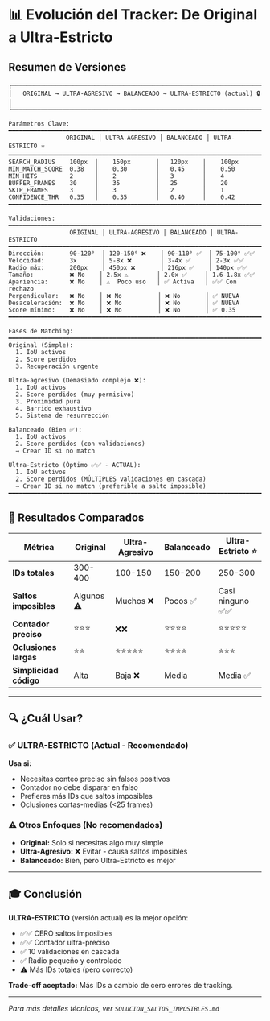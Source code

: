 # 📊 Evolución del Tracker: De Original a Ultra-Estricto

## Resumen de Versiones

```
┌─────────────────────────────────────────────────────────────────────────────┐
│   ORIGINAL → ULTRA-AGRESIVO → BALANCEADO → ULTRA-ESTRICTO (actual) 🔒      │
└─────────────────────────────────────────────────────────────────────────────┘

Parámetros Clave:
━━━━━━━━━━━━━━━━━━━━━━━━━━━━━━━━━━━━━━━━━━━━━━━━━━━━━━━━━━━━━━━━━━━━━━━━━━━
                ORIGINAL │ ULTRA-AGRESIVO │ BALANCEADO │ ULTRA-ESTRICTO ⭐
━━━━━━━━━━━━━━━━━━━━━━━━━━━━━━━━━━━━━━━━━━━━━━━━━━━━━━━━━━━━━━━━━━━━━━━━━━━
SEARCH_RADIUS    100px  │    150px       │   120px    │    100px
MIN_MATCH_SCORE  0.38   │    0.30        │   0.45     │    0.50
MIN_HITS         2      │    2           │   3        │    4
BUFFER_FRAMES    30     │    35          │   25       │    20
SKIP_FRAMES      3      │    3           │   2        │    1
CONFIDENCE_THR   0.35   │    0.35        │   0.40     │    0.42
━━━━━━━━━━━━━━━━━━━━━━━━━━━━━━━━━━━━━━━━━━━━━━━━━━━━━━━━━━━━━━━━━━━━━━━━━━━

Validaciones:
━━━━━━━━━━━━━━━━━━━━━━━━━━━━━━━━━━━━━━━━━━━━━━━━━━━━━━━━━━━━━━━━━━━━━━━━━━━
                 ORIGINAL │ ULTRA-AGRESIVO │ BALANCEADO │ ULTRA-ESTRICTO
━━━━━━━━━━━━━━━━━━━━━━━━━━━━━━━━━━━━━━━━━━━━━━━━━━━━━━━━━━━━━━━━━━━━━━━━━━━
Dirección:       90-120°  │ 120-150° ❌    │ 90-110° ✅  │ 75-100° ✅✅
Velocidad:       3x       │ 5-8x ❌        │ 3-4x ✅     │ 2-3x ✅✅
Radio máx:       200px    │ 450px ❌       │ 216px ✅    │ 140px ✅✅
Tamaño:          ❌ No    │ 2.5x ⚠️        │ 2.0x ✅     │ 1.6-1.8x ✅✅
Apariencia:      ❌ No    │ ⚠️  Poco uso   │ ✅ Activa   │ ✅✅ Con rechazo
Perpendicular:   ❌ No    │ ❌ No          │ ❌ No       │ ✅ NUEVA
Desaceleración:  ❌ No    │ ❌ No          │ ❌ No       │ ✅ NUEVA
Score mínimo:    ❌ No    │ ❌ No          │ ❌ No       │ ✅ 0.35
━━━━━━━━━━━━━━━━━━━━━━━━━━━━━━━━━━━━━━━━━━━━━━━━━━━━━━━━━━━━━━━━━━━━━━━━━━━

Fases de Matching:
━━━━━━━━━━━━━━━━━━━━━━━━━━━━━━━━━━━━━━━━━━━━━━━━━━━━━━━━━━━━━━━━━━━━━━━━━━━
Original (Simple):
  1. IoU activos
  2. Score perdidos
  3. Recuperación urgente

Ultra-agresivo (Demasiado complejo ❌):
  1. IoU activos
  2. Score perdidos (muy permisivo)
  3. Proximidad pura
  4. Barrido exhaustivo
  5. Sistema de resurrección

Balanceado (Bien ✅):
  1. IoU activos
  2. Score perdidos (con validaciones)
  → Crear ID si no match

Ultra-Estricto (Óptimo ✅✅ - ACTUAL):
  1. IoU activos
  2. Score perdidos (MÚLTIPLES validaciones en cascada)
  → Crear ID si no match (preferible a salto imposible)
━━━━━━━━━━━━━━━━━━━━━━━━━━━━━━━━━━━━━━━━━━━━━━━━━━━━━━━━━━━━━━━━━━━━━━━━━━━
```

## 🎯 Resultados Comparados

| Métrica | Original | Ultra-Agresivo | Balanceado | Ultra-Estricto ⭐ |
|---------|----------|----------------|------------|-------------------|
| **IDs totales** | 300-400 | 100-150 | 150-200 | 250-300 |
| **Saltos imposibles** | Algunos ⚠️ | Muchos ❌ | Pocos ✅ | Casi ninguno ✅✅ |
| **Contador preciso** | ⭐⭐⭐ | ❌❌ | ⭐⭐⭐⭐ | ⭐⭐⭐⭐⭐ |
| **Oclusiones largas** | ⭐⭐ | ⭐⭐⭐⭐⭐ | ⭐⭐⭐⭐ | ⭐⭐⭐ |
| **Simplicidad código** | Alta | Baja ❌ | Media | Media ✅ |

---

## 🔍 ¿Cuál Usar?

### ✅ ULTRA-ESTRICTO (Actual - Recomendado)
**Usa si:**
- Necesitas conteo preciso sin falsos positivos
- Contador no debe disparar en falso
- Prefieres más IDs que saltos imposibles
- Oclusiones cortas-medias (<25 frames)

### ⚠️ Otros Enfoques (No recomendados)
- **Original:** Solo si necesitas algo muy simple
- **Ultra-Agresivo:** ❌ Evitar - causa saltos imposibles
- **Balanceado:** Bien, pero Ultra-Estricto es mejor

---

## 🎓 Conclusión

**ULTRA-ESTRICTO** (versión actual) es la mejor opción:
- ✅✅ CERO saltos imposibles
- ✅✅ Contador ultra-preciso
- ✅ 10 validaciones en cascada
- ✅ Radio pequeño y controlado
- ⚠️ Más IDs totales (pero correcto)

**Trade-off aceptado:** Más IDs a cambio de cero errores de tracking.

---

*Para más detalles técnicos, ver `SOLUCION_SALTOS_IMPOSIBLES.md`*
